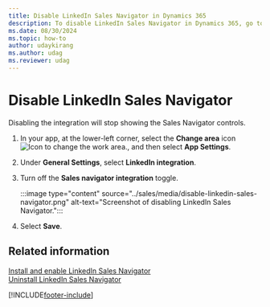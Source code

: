 ```yaml
---
title: Disable LinkedIn Sales Navigator in Dynamics 365
description: To disable LinkedIn Sales Navigator in Dynamics 365, go to Advanced Setting, select LinkedIn Sales Navigator, and turn off the integration.
ms.date: 08/30/2024
ms.topic: how-to
author: udaykirang
ms.author: udag
ms.reviewer: udag
---
```


# Disable LinkedIn Sales Navigator

Disabling the integration will stop showing the Sales Navigator controls.

1. In your app, at the lower-left corner, select the **Change area** icon ![Icon to change the work area.](media/change-area-icon.png "Icon to change the work area"), and then select **App Settings**.  

1.	Under **General Settings**, select **LinkedIn integration**.  

1. Turn off the **Sales navigator integration** toggle.

    :::image type="content" source="../sales/media/disable-linkedin-sales-navigator.png" alt-text="Screenshot of disabling LinkedIn Sales Navigator.":::

1. Select **Save**.

## Related information

[Install and enable LinkedIn Sales Navigator](install-sales-navigator.md)  
[Uninstall LinkedIn Sales Navigator](uninstall-sales-navigator.md)

[!INCLUDE[footer-include](../includes/footer-banner.md)]

